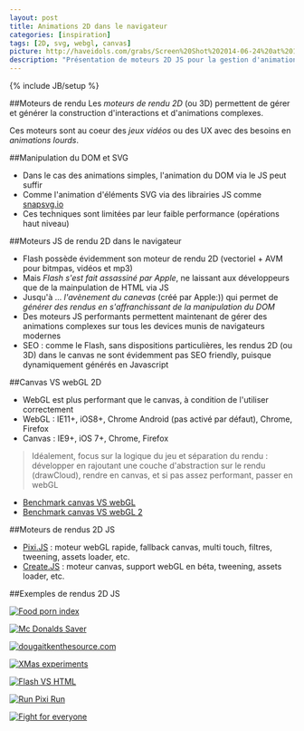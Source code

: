 ```yaml
---
layout: post
title: Animations 2D dans le navigateur
categories: [inspiration]
tags: [2D, svg, webgl, canvas]
picture: http://haveidols.com/grabs/Screen%20Shot%202014-06-24%20at%2010.47.56.png
description: "Présentation de moteurs 2D JS pour la gestion d'animations complexes"
---
```

{% include JB/setup %}

##Moteurs de rendu
Les _moteurs de rendu 2D_ (ou 3D) permettent de gérer et générer la construction d'interactions et d'animations complexes.

Ces moteurs sont au coeur des _jeux vidéos_ ou des UX avec des besoins en _animations lourds_.

##Manipulation du DOM et SVG
- Dans le cas des animations simples, l'animation du DOM via le JS peut suffir
- Comme l'animation d'éléments SVG via des librairies JS comme [snapsvg.io](http://snapsvg.io)
- Ces techniques sont limitées par leur faible performance (opérations haut niveau)

##Moteurs JS de rendu 2D dans le navigateur
- Flash possède évidemment son moteur de rendu 2D (vectoriel + AVM pour bitmpas, vidéos et mp3)
- Mais _Flash s'est fait assassiné par Apple_, ne laissant aux développeurs que de la mainpulation de HTML via JS
- Jusqu'à ... _l'avènement du canevas_ (créé par Apple:)) qui permet de _générer des rendus en s'affranchissant de la manipulation du DOM_
- Des moteurs JS performants permettent maintenant de gérer des animations complexes sur tous les devices munis de navigateurs modernes
- SEO : comme le Flash, sans dispositions particulières, les rendus 2D (ou 3D) dans le canvas ne sont évidemment pas SEO friendly, puisque dynamiquement générés en Javascript

##Canvas VS webGL 2D
- WebGL est plus performant que le canvas, à condition de l'utiliser correctement
- WebGL : IE11+, iOS8+, Chrome Android (pas activé par défaut), Chrome, Firefox
- Canvas : IE9+, iOS 7+, Chrome, Firefox

> Idéalement, focus sur la logique du jeu et séparation du rendu : développer en rajoutant une couche d'abstraction sur le rendu (drawCloud), rendre en canvas, et si pas assez performant, passer en webGL

- [Benchmark canvas VS webGL](https://www.scirra.com/blog/58/html5-2d-gaming-performance-analysis)
- [Benchmark canvas VS webGL 2](https://developer.tizen.org/dev-guide/2.2.1/org.tizen.web.appprogramming/html/guide/w3c_guide/graphics_guide/performance_comparison.htm)

##Moteurs de rendus 2D JS
- [Pixi.JS](http://www.pixijs.com) : moteur webGL rapide, fallback canvas, multi touch, filtres, tweening, assets loader, etc.
- [Create.JS](http://www.createjs.com) : moteur canvas, support webGL en béta, tweening, assets loader, etc.

##Exemples de rendus 2D JS

[![Food porn index](http://haveidols.com/grabs/Screen%20Shot%202014-06-18%20at%2017.58.00.png)](http://foodpornindex.com)

[![Mc Donalds Saver](http://haveidols.com/grabs/Screen%20Shot%202014-06-18%20at%2018.00.13.png)](http://www.mcdonalds.co.uk/ukhome/promotions/saver-2014.html)

[![dougaitkenthesource.com](http://haveidols.com/grabs/Screen%20Shot%202014-06-18%20at%2017.56.58.png)](http://dougaitkenthesource.com)

[![XMas experiments](http://haveidols.com/grabs/Screen%20Shot%202014-06-18%20at%2018.00.46.png)](http://christmasexperiments.com/2013/23)

[![Flash VS HTML](http://haveidols.com/grabs/Screen%20Shot%202014-06-18%20at%2018.01.37.png)](http://flashvhtml.com)

[![Run Pixi Run](http://haveidols.com/grabs/Screen%20Shot%202014-06-18%20at%2018.02.12.png)](http://www.goodboydigital.com/runpixierun)

[![Fight for everyone](http://haveidols.com/grabs/Screen%20Shot%202014-06-18%20at%2018.03.49.png)](http://www.theleisuresociety.co.uk/fightforeveryone)
